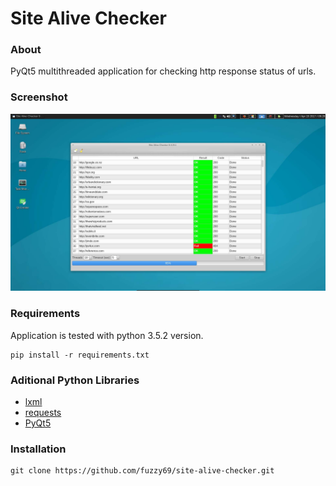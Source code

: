 # Site Alive Checker

### About

PyQt5 multithreaded application for checking http response status of urls.

### Screenshot

![Screenshot](screenshots/main.jpg)

### Requirements

Application is tested with python 3.5.2 version.

```
pip install -r requirements.txt
```

### Aditional Python Libraries

- [lxml](https://github.com/lxml/lxml/)
- [requests](https://github.com/kennethreitz/requests)
- [PyQt5](https://github.com/baoboa/pyqt5)

### Installation

```
git clone https://github.com/fuzzy69/site-alive-checker.git

```